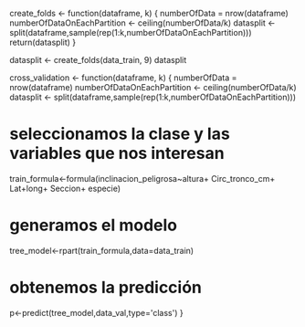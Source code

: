  create_folds <- function(dataframe, k) {
  numberOfData = nrow(dataframe)
  numberOfDataOnEachPartition <- ceiling(numberOfData/k)
  datasplit <- split(dataframe,sample(rep(1:k,numberOfDataOnEachPartition)))
  return(datasplit)
}

datasplit <- create_folds(data_train, 9)
datasplit

cross_validation <- function(dataframe, k) {
  numberOfData = nrow(dataframe)
  numberOfDataOnEachPartition <- ceiling(numberOfData/k)
  datasplit <- split(dataframe,sample(rep(1:k,numberOfDataOnEachPartition)))
  # seleccionamos la clase y las variables que nos interesan
  train_formula<-formula(inclinacion_peligrosa~altura+
                           Circ_tronco_cm+
                           Lat+long+
                           Seccion+
                           especie)
  # generamos el modelo 
  tree_model<-rpart(train_formula,data=data_train)
  # obtenemos la predicción
  p<-predict(tree_model,data_val,type='class') 
}
